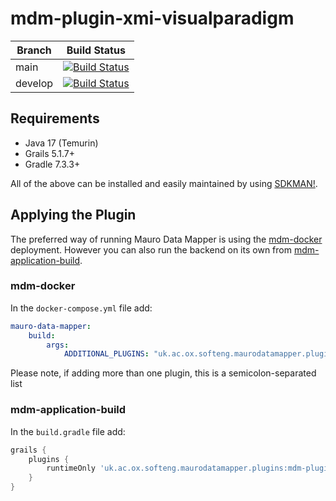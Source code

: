 # mdm-plugin-xmi-visualparadigm

| Branch | Build Status                                                                                                                                                                                                                                                |
| ------ |-------------------------------------------------------------------------------------------------------------------------------------------------------------------------------------------------------------------------------------------------------------|
| main | [![Build Status](https://jenkins.cs.ox.ac.uk/buildStatus/icon?job=Mauro+Data+Mapper+Plugins%2Fmdm-plugin-xmi-visualparadigm%2Fmain)](https://jenkins.cs.ox.ac.uk/blue/organizations/jenkins/Mauro%20Data%20Mapper%20Plugins%2Fmdm-plugin-xmi-visualparadigm/branches) |
| develop | [![Build Status](https://jenkins.cs.ox.ac.uk/buildStatus/icon?job=Mauro+Data+Mapper+Plugins%2Fmdm-plugin-xmi-visualparadigm%2Fdevelop)](https://jenkins.cs.ox.ac.uk/blue/organizations/jenkins/Mauro%20Data%20Mapper%20Plugins%2Fmdm-plugin-xmi-visualparadigm/branches)        |

## Requirements

* Java 17 (Temurin)
* Grails 5.1.7+
* Gradle 7.3.3+

All of the above can be installed and easily maintained by using [SDKMAN!](https://sdkman.io/install).

## Applying the Plugin

The preferred way of running Mauro Data Mapper is using the [mdm-docker](https://github.com/MauroDataMapper/mdm-docker) deployment. However you can
also run the backend on its own from [mdm-application-build](https://github.com/MauroDataMapper/mdm-application-build).

### mdm-docker

In the `docker-compose.yml` file add:

```yml
mauro-data-mapper:
    build:
        args:
            ADDITIONAL_PLUGINS: "uk.ac.ox.softeng.maurodatamapper.plugins:mdm-plugin-xmi-visualparadigm:1.0.0"
```

Please note, if adding more than one plugin, this is a semicolon-separated list

### mdm-application-build

In the `build.gradle` file add:

```groovy
grails {
    plugins {
        runtimeOnly 'uk.ac.ox.softeng.maurodatamapper.plugins:mdm-plugin-xmi-visualparadigm:1.0.0'
    }
}
```
